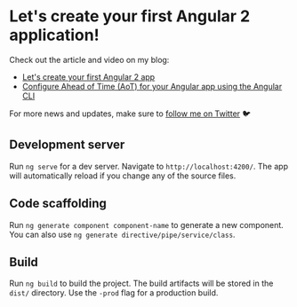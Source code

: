 # Let's create your first Angular 2 application!

Check out the article and video on my blog: 

- [Let's create your first Angular 2 app](http://juristr.com/blog/2016/10/lets-create-ur-first-ng2-app/)
- [Configure Ahead of Time (AoT) for your Angular app using the Angular CLI](http://juristr.com/blog/2016/12/configure-aot-with-angular-cli/)

For more news and updates, make sure to [follow me on Twitter](https://twitter.com/juristr) :bird:

## Development server
Run `ng serve` for a dev server. Navigate to `http://localhost:4200/`. The app will automatically reload if you change any of the source files.

## Code scaffolding

Run `ng generate component component-name` to generate a new component. You can also use `ng generate directive/pipe/service/class`.

## Build

Run `ng build` to build the project. The build artifacts will be stored in the `dist/` directory. Use the `-prod` flag for a production build.
